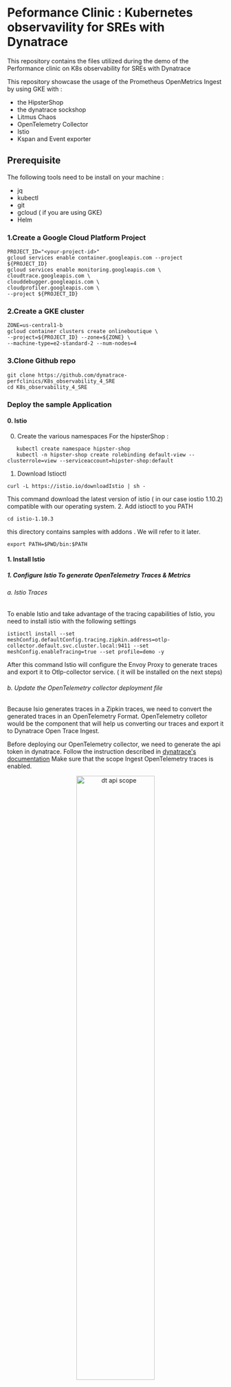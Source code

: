 # Peformance Clinic : Kubernetes observavility for SREs with Dynatrace
This repository contains the files utilized during the demo of the Performance clinic on K8s observability for SREs with Dynatrace

This repository showcase the usage of the Prometheus OpenMetrics Ingest by using GKE with :
* the HipsterShop
* the dynatrace sockshop
* Litmus Chaos
* OpenTelemetry Collector
* Istio
* Kspan and Event exporter


## Prerequisite 
The following tools need to be install on your machine :
- jq
- kubectl
- git
- gcloud ( if you are using GKE)
- Helm
### 1.Create a Google Cloud Platform Project
```
PROJECT_ID="<your-project-id>"
gcloud services enable container.googleapis.com --project ${PROJECT_ID}
gcloud services enable monitoring.googleapis.com \
cloudtrace.googleapis.com \
clouddebugger.googleapis.com \
cloudprofiler.googleapis.com \
--project ${PROJECT_ID}
```
### 2.Create a GKE cluster
```
ZONE=us-central1-b
gcloud container clusters create onlineboutique \
--project=${PROJECT_ID} --zone=${ZONE} \
--machine-type=e2-standard-2 --num-nodes=4
```
### 3.Clone Github repo
```
git clone https://github.com/dynatrace-perfclinics/K8s_observability_4_SRE
cd K8s_observability_4_SRE
```
### Deploy the sample Application

#### 0. Istio
0. Create the various namespaces
For the hipsterShop :
```
   kubectl create namespace hipster-shop
   kubectl -n hipster-shop create rolebinding default-view --clusterrole=view --serviceaccount=hipster-shop:default
```

1. Download Istioctl
```
curl -L https://istio.io/downloadIstio | sh -
```
This command download the latest version of istio ( in our case iostio 1.10.2) compatible with our operating system.
2. Add istioctl to you PATH
```
cd istio-1.10.3
```
this directory contains samples with addons . We will refer to it later.
```
export PATH=$PWD/bin:$PATH
```
#### 1. Install Istio
##### 1. Configure Istio To generate OpenTelemetry Traces & Metrics
###### a. Istio Traces
To enable Istio and take advantage of the tracing capabilities of Istio, you need to install istio with the following settings
 ```
istioctl install --set meshConfig.defaultConfig.tracing.zipkin.address=otlp-collector.default.svc.cluster.local:9411 --set meshConfig.enableTracing=true --set profile=demo -y
 ```
After this command Istio will configure the Envoy Proxy to generate traces and export it to Otlp-collector service. ( it will be installed on the next steps)

###### b. Update the OpenTelemetry collector deployment file
Because Isio generates traces in a Zipkin traces, we need to convert the generated traces in an OpenTelemetry Format.
OpenTelemetry colletor would be the component that will help us converting our traces and export it to Dynatrace Open Trace Ingest.

Before deploying our OpenTelemetry collector, we need to generate the api token in dynatrace.
Follow the instruction described in [dynatrace's documentation](https://www.dynatrace.com/support/help/shortlink/api-authentication#generate-a-token)
Make sure that the scope Ingest OpenTelemetry traces is enabled.
<p align="center"><img src="/image/dt_api.png" width="60%" alt="dt api scope" /></p>

We need to update the opentelemetry collector deployment file by referring to our dynatrace tenant
```
EXPORT DT_API_TOKEN=<YOUR DT TOKEN>
EXPORT DT_API_URL="https://{your-environment-id}.live.dynatrace.com"
sed -i "s,TENANTURL_TOREPLACE,$DT_API_URL," istio/otel-collector-deployment.yaml
sed -i "s,DT_API_TOKEN_TO_REPLACE,$DT_API_TOKEN," istio/otel-collector-deployment.yaml
```
We can now deploy the openTelemetry collector :
```
kubectl apply -f istio/otel-collector-deployment.yaml
```

Then we want to instruct istio to automatically inject the envoy Proxy to all the pods of our Hipster-shop application
so we will label the namesapce : hipster-shoo
```
kubectl label namespace hipster-shop istio-injection=enabled
```
### 2. Kubernetes events : Deploy Kspan and Event exporter
#### Kspan
Kspan is a solution build by weaveworks generating OpenTelementry traces based on K8s event.
To deploy kspan , we need to create a serice account having a clusterRole to be able to get, list, watch events from the cluster.
Therefore we need to deploy kspan in the following order:
```
kubectl apply -f kspan/rbac.yaml
kubectl apply -f kspan/kspan_deployment.yaml
```
#### Event exporter
```
kubectl apply -f Event-exporter/deploy.yaml
```
The event exporter will expose 2 Prometheus Counter:
* kube_event_count
* kube_event_unique_events_total

### 3.HipsterShop
```
cd hipstershop
./setup.sh
```

##### Update the ingressgateway to expose ports for sockshop
```
kubectl edit svc istio-ingressgateway -n istio-system
```
Add the following ports :
```
- name: web
  nodePort: 31770
  port: 8080
  protocol: TCP
  targetPort: 8182
```

### 4. Expose the HipsterShop out of the cluster
```
kubectl apply -f istio/hipstershop_gateway.yaml
```
### 5. Deploy Sockshop Production
```
cd ../sockshop
kubectl create -f ./manifests/k8s-namespaces.yml

kubectl -n sockshop-production create rolebinding default-view --clusterrole=view --serviceaccount=sockshop-production:default


kubectl apply -f ./manifests/backend-services/user-db/sockshop-production/


kubectl apply -f ./manifests/backend-services/shipping-rabbitmq/sockshop-production/

kubectl apply -f ./manifests/backend-services/carts-db/
kubectl apply -f ./manifests/backend-services/catalogue-db/

kubectl apply -f ./manifests/backend-services/orders-db/

kubectl apply -f ./manifests/sockshop-app/sockshop-production/
```
### 6. Expose the HipsterShop out of the cluster
```
cd ..
kubectl apply -f istio/sockshop_gateway.yaml
```
### 7. Deploy the OpenTelemetry Collector
```
cd ..
kubectl apply -f istio/sockshop_gateway.yaml
```


### 8. Install Litmus Chaoas
```
helm repo add litmuschaos https://litmuschaos.github.io/litmus-helm/
kubectl create ns litmus
kubectl get pods -n litmus
kubectl apply -f /litmus_choas/scheduler.yaml -n litmus
```
Apply the experiments in the hipster-shop Namespace
```
kubectl apply -f /litmus_choas/experiment.yaml -n hipster-shop
```
Apply the Service account authorize to run the various experiments
```
kubectl apply -f /litmus_choas/rbac.yaml -n hipster-shop
```
Deploy the scheduled experiments :
```
kubectl apply -k /litmus_choas/schedule/ -n hipster-shop
```
### 5. Run a neoload test

#### uppdate the definition of your hipstershop url
TO get the ip adress of the istio gateway run the following command :
```
kubectl -n istio-system get service istio-ingressgateway -o jsonpath='{.status.loadBalancer.ingress[0].ip}'
```
Update the following file loadtest/hipstershop/team/servers/34#2E89#2E214#2E38.xml
update the hostname value by replacing with your Ip adress.

Download The latest version of [NeoLoad](https://www.neotys.com/support/download-neoload) 

Launch NeoLoad and opent the project : loadtest/hipstershop/hipstershop.nlp

Click on the Scenario Tab and click on run the predefined test.


